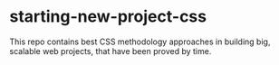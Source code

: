 # starting-new-project-css
This repo contains best CSS methodology approaches in building big, scalable web projects, that have been proved by time.
